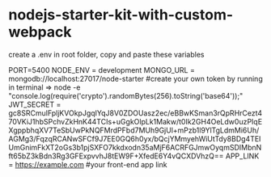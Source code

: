 # nodejs-starter-kit-with-custom-webpack

create a .env in root folder, copy and paste these variables


PORT=5400
NODE_ENV = development
MONGO_URL = mongodb://localhost:27017/node-starter
#create your own token by running in terminal => node -e "console.log(require('crypto').randomBytes(256).toString('base64'));"
JWT_SECRET = gc8SRCmulFpljKVOkpJgqIYqJ8V0ZDOUasz2ec/eBBwKSman3rQpRHrCezt470VKiJ1hbSPchvZkHnK44TCIs+uGgkOlpLk1Makw/t0Ik2GH4OeLdw0uzPIqEXgppbhqXV7TeSbUwPkNQFMrdPFbd7MUh9GjUl+mPzb1l9YlTgLdmMi6Uh/AGMg3/FqzqRCANwSFCf9J7EE0GQ6h0yx/bQcjYMmyehWiUtTdy8BDg4TEIUmGnimFkXT2oGs3b1pjSXFO7kkdxodn35aMjF6ACRFGJmwOyqmSDIMbnNft65bZ3kBdn3Rg3GFExpvvhJ8tEW9F+XfedE6Y4vQCXDVhzQ==
APP_LINK = https://example.com #your front-end app link
